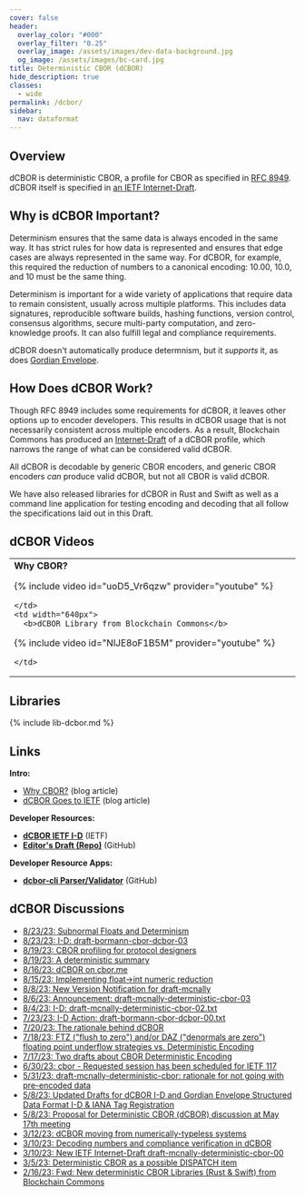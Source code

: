 ```yaml
---
cover: false
header:
  overlay_color: "#000"
  overlay_filter: "0.25"
  overlay_image: /assets/images/dev-data-background.jpg
  og_image: /assets/images/bc-card.jpg
title: Deterministic CBOR (dCBOR)
hide_description: true
classes:
  - wide
permalink: /dcbor/
sidebar:
  nav: dataformat
---
```


## Overview

dCBOR is deterministic CBOR, a profile for CBOR as specified in [RFC
8949](https://www.rfc-editor.org/rfc/rfc8949.html#name-deterministically-encoded-c). dCBOR
itself is specified in [an IETF
Internet-Draft](https://datatracker.ietf.org/doc/draft-mcnally-deterministic-cbor/).

## Why is dCBOR Important?

Determinism ensures that the same data is always encoded in the same
way. It has strict rules for how data is represented and ensures that
edge cases are always represented in the same way. For dCBOR, for
example, this required the reduction of numbers to a canonical
encoding: 10.00, 10.0, and 10 must be the same thing.

Determinism is important for a wide variety of applications that
require data to remain consistent, usually across multiple
platforms. This includes data signatures, reproducible software
builds, hashing functions, version control, consensus algorithms,
secure multi-party computation, and zero-knowledge proofs. It can also
fulfill legal and compliance requirements.

dCBOR doesn't automatically produce determnism, but it _supports_ it,
as does [Gordian Envelope](/envelope/).

## How Does dCBOR Work?

Though RFC 8949 includes some requirements for dCBOR, it leaves other
options up to encoder developers. This results in dCBOR usage that is
not necessarily consistent across multiple encoders. As a result,
Blockchain Commons has produced an
[Internet-Draft](https://datatracker.ietf.org/doc/draft-mcnally-deterministic-cbor/)
of a dCBOR profile, which narrows the range of what can be considered
valid dCBOR.

All dCBOR is decodable by generic CBOR encoders, and generic CBOR
encoders *can* produce valid dCBOR, but not all CBOR is valid dCBOR.

We have also released libraries for dCBOR in Rust and Swift as well as
a command line application for testing encoding and decoding that all
follow the specifications laid out in this Draft.

## dCBOR Videos


<table width="100%">
  <tr>
    <td width="640px">
      <b>Why CBOR?</b>

{% include video id="uoD5_Vr6qzw" provider="youtube" %}

    </td>
    <td width="640px">
      <b>dCBOR Library from Blockchain Commons</b>

{% include video id="NlJE8oF1B5M" provider="youtube" %}

    </td>
  </tr>
</table>

## Libraries

{% include lib-dcbor.md %}

## Links

**Intro:**

* [Why CBOR?](https://www.blockchaincommons.com/introduction/Why-CBOR/) (blog article)
* [dCBOR Goes to IETF](https://www.blockchaincommons.com/specifications/dCBOR-IETF/) (blog article)

**Developer Resources:**

* [**dCBOR IETF I-D**](https://datatracker.ietf.org/doc/draft-mcnally-deterministic-cbor/) (IETF)
* [**Editor's Draft (Repo)**](https://github.com/BlockchainCommons/WIPs-IETF-draft-deterministic-cbor) (GitHub)

**Developer Resource Apps:**

* [**dcbor-cli Parser/Validator**](https://github.com/BlockchainCommons/dcbor-cli) (GitHub)

## dCBOR Discussions

* [8/23/23: Subnormal Floats and Determinism](https://mailarchive.ietf.org/arch/browse/cbor/?gbt=1&index=cCMYMTnL56XEHr4N28ihvuSiC70)
* [8/23/23: I-D: draft-bormann-cbor-dcbor-03](https://mailarchive.ietf.org/arch/browse/cbor/?gbt=1&index=ttHEFxoyEt_alghRULGlsGz1aAw)
* [8/19/23: CBOR profiling for protocol designers](https://mailarchive.ietf.org/arch/browse/cbor/?gbt=1&index=lOwV0RBVb9eiLC1PN9PpgjTwSHs)
* [8/19/23: A deterministic summary](https://mailarchive.ietf.org/arch/browse/cbor/?gbt=1&index=JfOG5zIHBzeVsXem6l6YgMVuoYs)
* [8/16/23: dCBOR on cbor.me](https://mailarchive.ietf.org/arch/browse/cbor/?gbt=1&index=B8CWOhNdPjopvV13C8PeKTzOVWo)
* [8/15/23: Implementing float->int numeric reduction](https://mailarchive.ietf.org/arch/browse/cbor/?gbt=1&index=9s8VA5pfLdfv7Xs3LhwPLhkvI1M)
* [8/8/23: New Version Notification for draft-mcnally](https://mailarchive.ietf.org/arch/browse/cbor/?gbt=1&index=uqLJuY_o8QWmqzDwyrbOgrPsInc)
* [8/6/23: Announcement: draft-mcnally-deterministic-cbor-03](https://mailarchive.ietf.org/arch/browse/cbor/?gbt=1&index=AmYT-P4ZCuD2NJuAoflQ1YLCrOY)
* [8/4/23: I-D: draft-mcnally-deterministic-cbor-02.txt](https://mailarchive.ietf.org/arch/browse/cbor/?gbt=1&index=yW2l8Sj3FkN1Y-mIUPKSEULXm1s)
* [7/23/23: I-D Action: draft-bormann-cbor-dcbor-00.txt](https://mailarchive.ietf.org/arch/browse/cbor/?gbt=1&index=ytaPD8bIz51osYXYMJyjMh6zOa8)
* [7/20/23: The rationale behind dCBOR](https://mailarchive.ietf.org/arch/browse/cbor/?gbt=1&index=4PBVtODXMNT2oZboae9BBNiplJk)
* [7/18/23: FTZ ("flush to zero") and/or DAZ ("denormals are zero") floating point underflow strategies vs. Deterministic Encoding](https://mailarchive.ietf.org/arch/browse/cbor/?gbt=1&index=MBll512W81zsMiEtxYvugDKrVVA)
* [7/17/23: Two drafts about CBOR Deterministic Encoding](https://mailarchive.ietf.org/arch/browse/cbor/?gbt=1&index=OP7-Vq0cUjaS7qpP831lJkCk5BI)
* [6/30/23: cbor - Requested session has been scheduled for IETF 117](https://mailarchive.ietf.org/arch/browse/cbor/?gbt=1&index=X4K-UjBZP6wxxZdWgBYEfCp2vH4)
* [5/31/23: draft-mcnally-deterministic-cbor: rationale for not going with pre-encoded data](https://mailarchive.ietf.org/arch/msg/cbor/X4K-UjBZP6wxxZdWgBYEfCp2vH4/)
* [5/8/23: Updated Drafts for dCBOR I-D and Gordian Envelope Structured Data Format I-D & IANA Tag Registration](https://mailarchive.ietf.org/arch/msg/cbor/DOUxXB-IMTPtvDeGh13ob-IjJsE/)
* [5/8/23:  Proposal for Deterministic CBOR (dCBOR) discussion at May 17th meeting](https://mailarchive.ietf.org/arch/msg/cbor/G1oXN5DlSpAt7TI5re-fb1lL69I/)
* [3/12/23: dCBOR moving from numerically-typeless systems](https://mailarchive.ietf.org/arch/msg/cbor/aiGvqw1-sQWJ4pXY3zzQuWwNVzE/)
* [3/10/23: Decoding numbers and compliance verification in dCBOR](https://mailarchive.ietf.org/arch/msg/cbor/LUQ0lMaAA1ADGuRtb1VLahnlQUg/)
* [3/10/23: New IETF Internet-Draft draft-mcnally-deterministic-cbor-00](https://mailarchive.ietf.org/arch/msg/cbor/fnz_F5lQNiDiTJFAaJGB3YJdPik/)
* [3/5/23: Deterministic CBOR as a possible DISPATCH item](https://mailarchive.ietf.org/arch/msg/cbor/qMAOUa8-wIZn5Ts2_53VunGu7Co/)
* [2/16/23: Fwd: New deterministic CBOR Libraries (Rust & Swift) from Blockchain Commons](https://mailarchive.ietf.org/arch/msg/cbor/l7nzQHFjfpK9nfBOHiQ1L-Rr558/)
